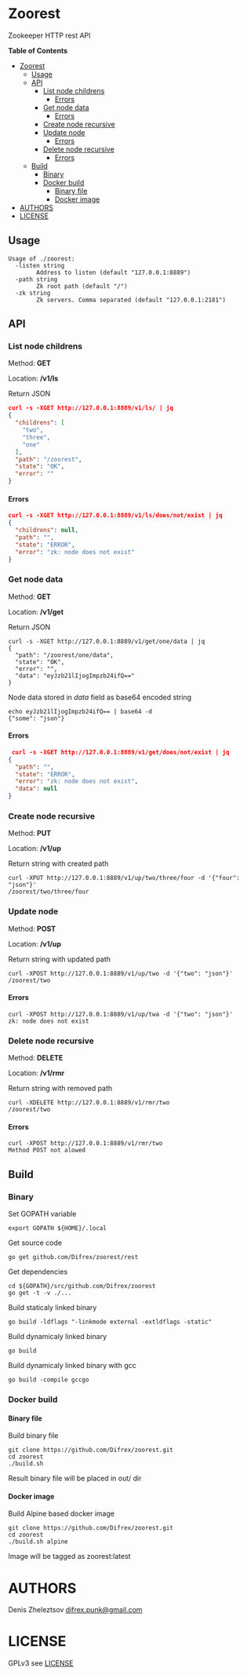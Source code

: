 # Zoorest 

Zookeeper HTTP rest API

<!-- markdown-toc start - Don't edit this section. Run M-x markdown-toc-generate-toc again -->
**Table of Contents**

- [Zoorest](#zoorest)
    - [Usage](#usage)
    - [API](#api)
        - [List node childrens](#list-node-childrens)
            - [Errors](#errors)
        - [Get node data](#get-node-data)
            - [Errors](#errors)
        - [Create node recursive](#create-node-recursive)
        - [Update node](#update-node)
            - [Errors](#errors)
        - [Delete node recursive](#delete-node-recursive)
            - [Errors](#errors)
    - [Build](#build)
        - [Binary](#binary)
        - [Docker build](#docker-build)
            - [Binary file](#binary-file)
            - [Docker image](#docker-image)
- [AUTHORS](#authors)
- [LICENSE](#license)

<!-- markdown-toc end -->


## Usage

```
Usage of ./zoorest:
  -listen string
    	Address to listen (default "127.0.0.1:8889")
  -path string
    	Zk root path (default "/")
  -zk string
    	Zk servers. Comma separated (default "127.0.0.1:2181")
```

## API

### List node childrens

Method: **GET**

Location: **/v1/ls**

Return JSON
```json
curl -s -XGET http://127.0.0.1:8889/v1/ls/ | jq
{
  "childrens": [
    "two",
    "three",
    "one"
  ],
  "path": "/zoorest",
  "state": "OK",
  "error": ""
}
```

#### Errors

```json
curl -s -XGET http://127.0.0.1:8889/v1/ls/does/not/exist | jq
{
  "childrens": null,
  "path": "",
  "state": "ERROR",
  "error": "zk: node does not exist"
}
```

### Get node data

Method: **GET**

Location: **/v1/get**

Return JSON
```
curl -s -XGET http://127.0.0.1:8889/v1/get/one/data | jq
{
  "path": "/zoorest/one/data",
  "state": "OK",
  "error": "",
  "data": "eyJzb21lIjogImpzb24ifQ=="
}
```
Node data stored in *data* field as base64 encoded string
```
echo eyJzb21lIjogImpzb24ifQ== | base64 -d
{"some": "json"}
```

#### Errors

```json
 curl -s -XGET http://127.0.0.1:8889/v1/get/does/not/exist | jq
{
  "path": "",
  "state": "ERROR",
  "error": "zk: node does not exist",
  "data": null
}
```

### Create node recursive

Method: **PUT**

Location: **/v1/up**

Return string with created path
```
curl -XPUT http://127.0.0.1:8889/v1/up/two/three/four -d '{"four": "json"}'
/zoorest/two/three/four
```

### Update node

Method: **POST**

Location: **/v1/up**

Return string with updated path
```
curl -XPOST http://127.0.0.1:8889/v1/up/two -d '{"two": "json"}'
/zoorest/two
```

#### Errors

```
curl -XPOST http://127.0.0.1:8889/v1/up/twa -d '{"two": "json"}'
zk: node does not exist
```

### Delete node recursive
Method: **DELETE**

Location: **/v1/rmr**

Return string with removed path
```
curl -XDELETE http://127.0.0.1:8889/v1/rmr/two
/zoorest/two
```

#### Errors
```
curl -XPOST http://127.0.0.1:8889/v1/rmr/two
Method POST not alowed
```

## Build

### Binary

Set GOPATH variable
```
export GOPATH ${HOME}/.local
```

Get source code
```
go get github.com/Difrex/zoorest/rest
```

Get dependencies
```
cd ${GOPATH}/src/github.com/Difrex/zoorest
go get -t -v ./...
```

Build staticaly linked binary
```
go build -ldflags "-linkmode external -extldflags -static"
```

Build dynamicaly linked binary
```
go build
```

Build dynamicaly linked binary with gcc
```
go build -compile gccgo
```

### Docker build

#### Binary file

Build binary file
```
git clone https://github.com/Difrex/zoorest.git
cd zoorest
./build.sh
```
Result binary file will be placed in out/ dir

#### Docker image

Build Alpine based docker image
```
git clone https://github.com/Difrex/zoorest.git
cd zoorest
./build.sh alpine
```

Image will be tagged as zoorest:latest

# AUTHORS

Denis Zheleztsov <difrex.punk@gmail.com>

# LICENSE 

GPLv3 see [LICENSE](LICENSE)
